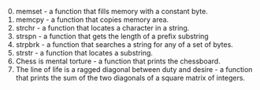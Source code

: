 0. memset - a function that fills memory with a constant byte.
1. memcpy - a function that copies memory area.
2. strchr - a function that locates a character in a string.
3. strspn - a function that gets the length of a prefix substring
4. strpbrk - a function that searches a string for any of a set of bytes.
5. strstr - a function that locates a substring.
6. Chess is mental torture - a function that prints the chessboard.
7. The line of life is a ragged diagonal between duty and desire - a function that prints the sum of the two diagonals of a square matrix of integers.
